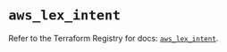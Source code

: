 # `aws_lex_intent`

Refer to the Terraform Registry for docs: [`aws_lex_intent`](https://registry.terraform.io/providers/hashicorp/aws/6.4.0/docs/resources/lex_intent).
